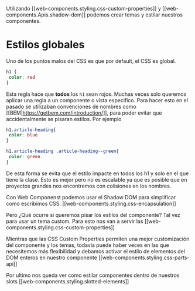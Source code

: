 
Utilizando [[web-components.styling.css-custom-properties]] y [[web-components.Apis.shadow-dom]] podemos crear temas y estilar nuestros componentes.

# Estilos globales
 Uno de los puntos malos del CSS es que por default, el CSS es global. 
 ```css
 h1 {
  color: red
 }

 ```
 Esta regla hace que **todos** los ```h1``` sean rojos. Muchas veces solo queremos aplicar una regla a un componente o vista especifico. Para hacer esto en el pasado se utilizaban convenciones de nombres como [[BEM|https://getbem.com/introduction/]], para poder evitar que accidentalmente se pisaran estilos. Por ejemplo
 ```css
 h1.article-heading{
  color: blue
 }

 h1.article-heading .article-heading--green{
  color: green
 }

 ```
 De esta forma se evita que el estilo impacte en todos los h1 y solo en el que tiene la clase. Esto es mejor pero no es escalable ya que es posible que en proyectos grandes nos encontremos con colisiones en los nombres.

 Con Web Componenst podemos usar el Shadow DOM para simplificar como escribimos CSS. 
[[web-components.styling.css-encapsulation]]

Pero ¿Qué ocurre si queremos pisar los estilos del componente? Tal vez para usar un tema custom. Para esto nos van a servir las
[[web-components.styling.css-custom-properties]]

Mientras que las CSS Custom Properties permiten una mejor customización del componente y los temas, todavía puede haber veces en las que necesitemos más flexibilidad y debamos activar el estilo de elementos del DOM enteros en nuestro componente
[[web-components.styling.css-parts-api]]

Por ultimo nos queda ver como estilar componentes dentro de nuestros slots [[web-components.styling.slotted-elements]]